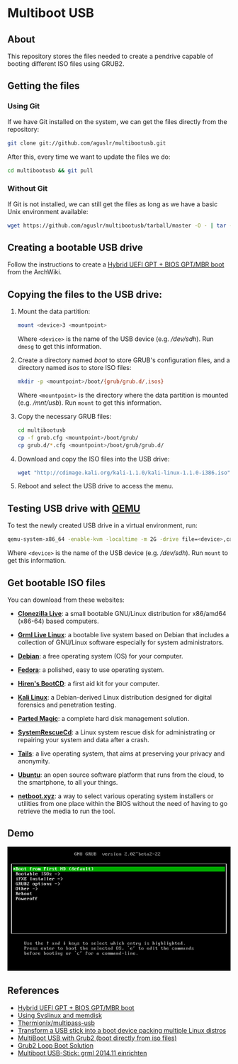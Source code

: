 # Multiboot USB

## About

This repository stores the files needed to create a pendrive capable of booting different ISO files using GRUB2.

## Getting the files

### Using Git

If we have Git installed on the system, we can get the files directly from the repository:

```sh
git clone git://github.com/aguslr/multibootusb.git
```

After this, every time we want to update the files we do:

```sh
cd multibootusb && git pull
```

### Without Git

If Git is not installed, we can still get the files as long as we have a basic Unix environment available:

```sh
wget https://github.com/aguslr/multibootusb/tarball/master -O - | tar -xzv --strip-components 1 --exclude={README.md,demo.gif}
```


## Creating a bootable USB drive

Follow the instructions to create a [Hybrid UEFI GPT + BIOS GPT/MBR boot][efi+bios] from the ArchWiki.


## Copying the files to the USB drive:

1. Mount the data partition:

    ```sh
    mount <device>3 <mountpoint>
    ```

    Where `<device>` is the name of the USB device (e.g. */dev/sdh*). Run `dmesg` to get this information.

2. Create a directory named *boot* to store GRUB's configuration files, and a directory named *isos* to store ISO files:

    ```sh
    mkdir -p <mountpoint>/boot/{grub/grub.d/,isos}
    ```

    Where `<mountpoint>` is the directory where the data partition is mounted (e.g. */mnt/usb*). Run `mount` to get this information.

3. Copy the necessary GRUB files:

    ```sh
    cd multibootusb
    cp -f grub.cfg <mountpoint>/boot/grub/
    cp grub.d/*.cfg <mountpoint>/boot/grub/grub.d/
    ```

4. Download and copy the ISO files into the USB drive:

    ```sh
    wget "http://cdimage.kali.org/kali-1.1.0/kali-linux-1.1.0-i386.iso" -P <mountpoint>/boot/isos/
    ```

5. Reboot and select the USB drive to access the menu.


## Testing USB drive with [QEMU][qemu]

To test the newly created USB drive in a virtual environment, run:

```sh
qemu-system-x86_64 -enable-kvm -localtime -m 2G -drive file=<device>,cache=none,if=virtio
```

Where `<device>` is the name of the USB device (e.g. */dev/sdh*). Run `mount` to get this information.


## Get bootable ISO files

You can download from these websites:

* **[Clonezilla Live][clonezilla]**: a small bootable GNU/Linux distribution for x86/amd64 (x86-64) based computers.

* **[Grml Live Linux][grml]**: a bootable live system based on Debian that includes a collection of GNU/Linux software especially for system administrators.

* **[Debian][debian]**: a free operating system (OS) for your computer.

* **[Fedora][fedora]**: a polished, easy to use operating system.

* **[Hiren's BootCD][hirens]**: a first aid kit for your computer.

* **[Kali Linux][kali]**: a Debian-derived Linux distribution designed for digital forensics and penetration testing.

* **[Parted Magic][partedmagic]**: a complete hard disk management solution.

* **[SystemRescueCd][sysrescuecd]**: a Linux system rescue disk for administrating or repairing your system and data after a crash.

* **[Tails][tails]**: a live operating system, that aims at preserving your privacy and anonymity.

* **[Ubuntu][ubuntu]**: an open source software platform that runs from the cloud, to the smartphone, to all your things.

* **[netboot.xyz][]**: a way to select various operating system installers or utilities from one place within the BIOS without the need of having to go retrieve the media to run the tool.


## Demo

![Demo GIF](demo.gif "Demo")

## References

- [Hybrid UEFI GPT + BIOS GPT/MBR boot][efi+bios]
- [Using Syslinux and memdisk][memdisk]
- [Thermionix/multipass-usb][multipass-usb]
- [Transform a USB stick into a boot device packing multiple Linux distros][multiboot-usb]
- [MultiBoot USB with Grub2 (boot directly from iso files)][multibootusb]
- [Grub2 Loop Boot Solution][loop-boot]
- [Multiboot USB-Stick: grml 2014.11 einrichten][grml-usb-stick]

[clonezilla]: http://clonezilla.org/clonezilla-live.php
[debian]: https://www.debian.org/
[fedora]: https://getfedora.org/
[grml]: https://grml.org/
[hirens]: http://www.hirensbootcd.org/
[kali]: https://www.kali.org/
[partedmagic]: http://partedmagic.com/
[sysrescuecd]: http://www.sysresccd.org/
[tails]: https://tails.boum.org/
[ubuntu]: http://www.ubuntu.com/
[netboot.xyz]: https://netboot.xyz/
[qemu]: http://qemu.org/
[memdisk]: https://wiki.archlinux.org/index.php/Multiboot_USB_drive#Using_Syslinux_and_memdisk
[multipass-usb]: https://github.com/Thermionix/multipass-usb
[multiboot-usb]: http://www.circuidipity.com/multi-boot-usb.html
[multibootusb]: http://www.panticz.de/MultiBootUSB
[loop-boot]: http://forums.kali.org/showthread.php?1025-Grub2-Loop-Boot-Solution
[grml-usb-stick]: http://www.gtkdb.de/index_7_2627.html
[efi+bios]: https://wiki.archlinux.org/index.php/Multiboot_USB_drive#Hybrid_UEFI_GPT_.2B_BIOS_GPT.2FMBR_boot
